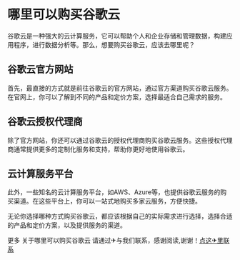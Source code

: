 # 哪里可以购买谷歌云

谷歌云是一种强大的云计算服务，它可以帮助个人和企业存储和管理数据，构建应用程序，进行数据分析等。那么，想要购买谷歌云，应该去哪里呢？

## 谷歌云官方网站
首先，最直接的方式就是前往谷歌云的官方网站，通过官方渠道购买谷歌云服务。在官网上，你可以了解到不同的产品和定价方案，选择最适合自己需求的服务。

## 谷歌云授权代理商
除了官方网站，你还可以通过谷歌云的授权代理商购买谷歌云服务。这些授权代理商通常提供更多的定制化服务和支持，帮助你更好地使用谷歌云。

## 云计算服务平台
此外，一些知名的云计算服务平台，如AWS、Azure等，也提供谷歌云服务的购买渠道。在这些平台上，你可以一站式地购买多家云服务，方便快捷。

无论你选择哪种方式购买谷歌云，都应该根据自己的实际需求进行选择，选择合适的产品和定价方案，以及提供服务的渠道。

更多 关于哪里可以购买谷歌云 请通过✈与我们联系，感谢阅读,谢谢！[点这✈里联系](https://w.k02.cc)